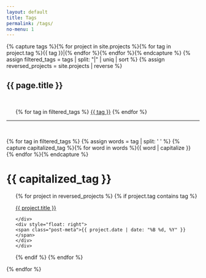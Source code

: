 ```yaml
---
layout: default
title: Tags
permalink: /tags/
no-menu: 1
---
```


{% capture tags %}{% for project in site.projects %}{% for tag in project.tag %}{{ tag }}|{% endfor %}{% endfor %}{% endcapture %}
{% assign filtered_tags = tags | split: "|" | uniq | sort %}
{% assign reversed_projects = site.projects | reverse %}

<h2 class="post-title">{{ page.title }}</h2>
<br>

<ul class="post-list">
<p class="justify">
{% for tag in filtered_tags %}
<a href="/tags/#{{ tag |replace: ' ', '-' }}">{{ tag }}</a>
{% endfor %}
</p>
</ul>

<hr>
<br>

{% for tag in filtered_tags %}
{% assign words = tag | split: ' ' %}
{% capture capitalized_tag %}{% for word in words %}{{ word | capitalize }} {% endfor %}{% endcapture %}

<h1 id="{{ tag |replace: ' ', '-' }}">{{ capitalized_tag }}</h1>
<ul class="post-list">


{% for project in reversed_projects %}
{% if project.tag contains tag %}
    <div style="width: 100%; float: left">
    <div style="float: left">
    <a href="{{ project.url }}">{{ project.title }}</a>
    
    </div>
    <div style="float: right">
    <span class="post-meta">{{ project.date | date: "%B %d, %Y" }}</span>   
    </div>
    </div>
{% endif %}
{% endfor %}
<p style="clear:both;"/>
</ul>
{% endfor %}